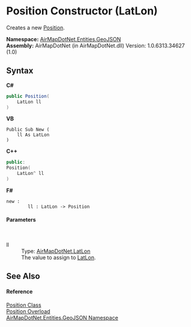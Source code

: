 # Position Constructor (LatLon)
 

Creates a new <a href="T_AirMapDotNet_Entities_GeoJSON_Position">Position</a>.

**Namespace:**&nbsp;<a href="N_AirMapDotNet_Entities_GeoJSON">AirMapDotNet.Entities.GeoJSON</a><br />**Assembly:**&nbsp;AirMapDotNet (in AirMapDotNet.dll) Version: 1.0.6313.34627 (1.0)

## Syntax

**C#**<br />
``` C#
public Position(
	LatLon ll
)
```

**VB**<br />
``` VB
Public Sub New ( 
	ll As LatLon
)
```

**C++**<br />
``` C++
public:
Position(
	LatLon^ ll
)
```

**F#**<br />
``` F#
new : 
        ll : LatLon -> Position
```


#### Parameters
&nbsp;<dl><dt>ll</dt><dd>Type: <a href="T_AirMapDotNet_LatLon">AirMapDotNet.LatLon</a><br />The value to assign to <a href="P_AirMapDotNet_Entities_GeoJSON_Position_LatLon">LatLon</a>.</dd></dl>

## See Also


#### Reference
<a href="T_AirMapDotNet_Entities_GeoJSON_Position">Position Class</a><br /><a href="Overload_AirMapDotNet_Entities_GeoJSON_Position__ctor">Position Overload</a><br /><a href="N_AirMapDotNet_Entities_GeoJSON">AirMapDotNet.Entities.GeoJSON Namespace</a><br />